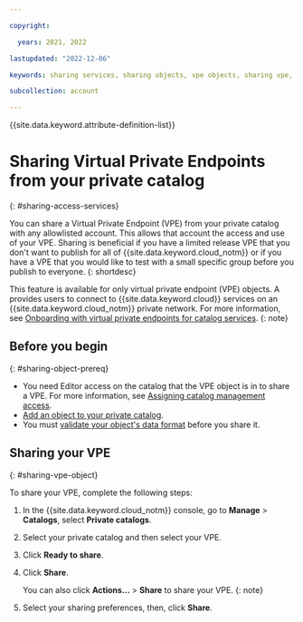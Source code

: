 ```yaml
---

copyright:

  years: 2021, 2022

lastupdated: "2022-12-06"

keywords: sharing services, sharing objects, vpe objects, sharing vpe, vpe

subcollection: account

---
```


{{site.data.keyword.attribute-definition-list}}

# Sharing Virtual Private Endpoints from your private catalog
{: #sharing-access-services}


You can share a Virtual Private Endpoint (VPE) from your private catalog with any allowlisted account. This allows that account the access and use of your VPE. Sharing is beneficial if you have a limited release VPE that you don't want to publish for all of {{site.data.keyword.cloud_notm}} or if you have a VPE that you would like to test with a small specific group before you publish to everyone.
{: shortdesc}

This feature is available for only virtual private endpoint (VPE) objects. A provides users to connect to {{site.data.keyword.cloud}} services on an {{site.data.keyword.cloud_notm}} private network. For more information, see [Onboarding with virtual private endpoints for catalog services](/docs/platform-networking?topic=platform-networking-vpe-onboarding).
{: note}

## Before you begin
{: #sharing-object-prereq}

* You need Editor access on the catalog that the VPE object is in to share a VPE. For more information, see [Assigning catalog management access](/docs/account?topic=account-catalog-access).
* [Add an object to your private catalog](/docs/account?topic=account-object-onboard-catalog).
* You must [validate your object's data format](/docs/get-coding?topic=get-coding-vpe-onboarding-platform#validate-vpe-object) before you share it.


## Sharing your VPE
{: #sharing-vpe-object}

To share your VPE, complete the following steps:

1. In the {{site.data.keyword.cloud_notm}} console, go to **Manage** > **Catalogs**, select **Private catalogs**.
1. Select your private catalog and then select your VPE.
1. Click **Ready to share**.
1. Click **Share**.

    You can also click **Actions...** > **Share** to share your VPE.
    {: note}

1. Select your sharing preferences, then, click **Share**.


